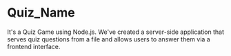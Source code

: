 # Quiz_Name
It's a Quiz Game using Node.js. We've created a server-side application that serves quiz questions from a file and allows users to answer them via a frontend interface.
